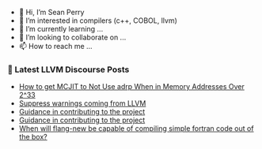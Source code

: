 - 👋 Hi, I’m Sean Perry
- 👀 I’m interested in compilers (c++, COBOL, llvm)
- 🌱 I’m currently learning ...
- 💞️ I’m looking to collaborate on ...
- 📫 How to reach me ...

<!---
s66perry/s66perry is a ✨ special ✨ repository because its `README.md` (this file) appears on your GitHub profile.
You can click the Preview link to take a look at your changes.
--->
### 📕 Latest LLVM Discourse Posts

<!-- DISCOURSE-LLVM:START -->
- [How to get MCJIT to Not Use adrp When in Memory Addresses Over 2^33](https://discourse.llvm.org/t/how-to-get-mcjit-to-not-use-adrp-when-in-memory-addresses-over-2-33/69847#post_2)
- [Suppress warnings coming from LLVM](https://discourse.llvm.org/t/suppress-warnings-coming-from-llvm/69862#post_1)
- [Guidance in contributing to the project](https://discourse.llvm.org/t/guidance-in-contributing-to-the-project/69008?page=4#post_74)
- [Guidance in contributing to the project](https://discourse.llvm.org/t/guidance-in-contributing-to-the-project/69008?page=4#post_73)
- [When will flang-new be capable of compiling simple fortran code out of the box?](https://discourse.llvm.org/t/when-will-flang-new-be-capable-of-compiling-simple-fortran-code-out-of-the-box/69860#post_2)
<!-- DISCOURSE-LLVM:END -->
